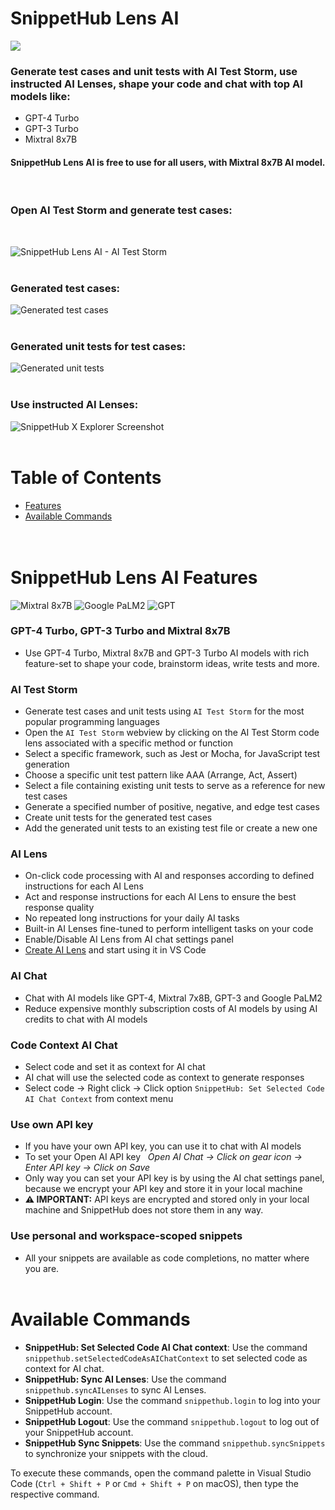 # SnippetHub Lens AI

<p align="start">
  <img src="https://app.snippethub.io/_next/image?url=%2Fimg%2Fsh-logo.png&w=96&q=75" />
</p>

### Generate test cases and unit tests with AI Test Storm, use instructed AI Lenses, shape your code and chat with top AI models like:

-  GPT-4 Turbo
-  GPT-3 Turbo
-  Mixtral 8x7B
   <br>

#### SnippetHub Lens AI is free to use for all users, with Mixtral 8x7B AI model.
<br/>

### Open AI Test Storm and generate test cases:
<br/>

![SnippetHub Lens AI - AI Test Storm](https://res.cloudinary.com/djm0dkhs2/image/upload/v1705254580/AI_Test_Storm_-_Test_Cases_cceh23.gif)
<br>
<br>

### Generated test cases:
![Generated test cases](https://res.cloudinary.com/djm0dkhs2/image/upload/v1705254709/AI_Test_Storm_-_Generated_Test_Cases_ulvg2j.png)
<br>
<br>

### Generated unit tests for test cases:
![Generated unit tests](https://res.cloudinary.com/djm0dkhs2/image/upload/v1705254899/AI_Test_Storm_-_Generated_Unit_Tests_pvu8p2.png)
<br>
<br>

### Use instructed AI Lenses:
![SnippetHub X Explorer Screenshot](https://res.cloudinary.com/djm0dkhs2/image/upload/v1701200192/Untitled_design_2_f51f7x.gif)
<br>
<br>

# Table of Contents

-  [Features](#features)
-  [Available Commands](#available-commands)
   <br>
   <br>
   <br>

# SnippetHub Lens AI Features

![Mixtral 8x7B](https://res.cloudinary.com/djm0dkhs2/image/upload/v1702545288/mistralai_logo_isgmdg.png)
![Google PaLM2](https://res.cloudinary.com/djm0dkhs2/image/upload/v1701198673/google_palm_logo_1_lu57bl.png)
![GPT](https://res.cloudinary.com/djm0dkhs2/image/upload/v1701205045/gpt4_xhkpxr.png)

### GPT-4 Turbo, GPT-3 Turbo and Mixtral 8x7B

-  Use GPT-4 Turbo, Mixtral 8x7B and GPT-3 Turbo AI models with rich feature-set to shape your code, brainstorm ideas, write tests and more.

### AI Test Storm

-  Generate test cases and unit tests using `AI Test Storm` for the most popular programming languages
-  Open the `AI Test Storm` webview by clicking on the AI Test Storm code lens associated with a specific method or function
-  Select a specific framework, such as Jest or Mocha, for JavaScript test generation
-  Choose a specific unit test pattern like AAA (Arrange, Act, Assert)
-  Select a file containing existing unit tests to serve as a reference for new test cases
-  Generate a specified number of positive, negative, and edge test cases
-  Create unit tests for the generated test cases
-  Add the generated unit tests to an existing test file or create a new one

### AI Lens

-  On-click code processing with AI and responses according to defined instructions for each AI Lens
-  Act and response instructions for each AI Lens to ensure the best response quality
-  No repeated long instructions for your daily AI tasks
-  Built-in AI Lenses fine-tuned to perform intelligent tasks on your code
-  Enable/Disable AI Lens from AI chat settings panel
-  [Create AI Lens](https://app.snippethub.io/lens/create) and start using it in VS Code

### AI Chat

-  Chat with AI models like GPT-4, Mixtral 7x8B, GPT-3 and Google PaLM2
-  Reduce expensive monthly subscription costs of AI models by using AI credits to chat with AI models

### Code Context AI Chat

-  Select code and set it as context for AI chat
-  AI chat will use the selected code as context to generate responses
-  Select code -> Right click -> Click option `SnippetHub: Set Selected Code AI Chat Context` from context menu

### Use own API key

-  If you have your own API key, you can use it to chat with AI models
-  To set your Open AI API key &nbsp; _Open AI Chat -> Click on gear icon -> Enter API key -> Click on Save_
-  Only way you can set your API key is by using the AI chat settings panel, because we encrypt your API key and store it in your local machine
-  **⚠️ IMPORTANT:** API keys are encrypted and stored only in your local machine and SnippetHub does not store them in any way.

### Use personal and workspace-scoped snippets

-  All your snippets are available as code completions, no matter where you are.
   <br>
   <br>

# Available Commands

-  **SnippetHub: Set Selected Code AI Chat context**: Use the command `snippethub.setSelectedCodeAsAIChatContext` to set selected code as context for AI chat.
-  **SnippetHub: Sync AI Lenses**: Use the command `snippethub.syncAILenses` to sync AI Lenses.
-  **SnippetHub Login**: Use the command `snippethub.login` to log into your SnippetHub account.
-  **SnippetHub Logout**: Use the command `snippethub.logout` to log out of your SnippetHub account.
-  **SnippetHub Sync Snippets**: Use the command `snippethub.syncSnippets` to synchronize your snippets with the cloud.

To execute these commands, open the command palette in Visual Studio Code (`Ctrl + Shift + P` or `Cmd + Shift + P` on macOS), then type the respective command.

<br>
<br>

